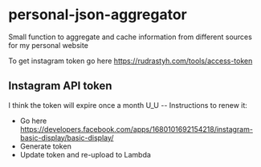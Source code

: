# personal-json-aggregator
Small function to aggregate and cache information from different sources for my personal website

To get instagram token go here https://rudrastyh.com/tools/access-token

## Instagram API token

I think the token will expire once a month U_U -- Instructions to renew it:

- Go here https://developers.facebook.com/apps/1680101692154218/instagram-basic-display/basic-display/
- Generate token
- Update token and re-upload to Lambda